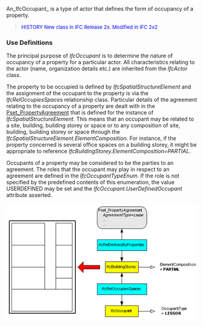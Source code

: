﻿An_IfcOccupant_ is a type of actor that defines the form of occupancy of a property.

> <font color="#0000ff" size="-1">HISTORY
New class in IFC Release 2x. Modified in IFC 2x2</font>

### Use Definitions
The principal purpose of _IfcOccupant_ is to determine the nature of occupancy of a property for a particular actor. All characteristics relating to the actor (name, organization details etc.) are inherited from the _IfcActor_ class.

The property to be occupied is defined by _IfcSpatialStructureElement_ and the assignment of the occupant to the property is via the _IfcRelOccupiesSpaces_ relationship class. Particular details of the agreement relating to the occupancy of a property are dealt with in the [Pset_PropertyAgreement](../../psd/IfcSharedFacilitiesElements/Pset_PropertyAgreement.xml) that is defined for the instance of _IfcSpatialStructureElement_. This means that an occupant may be related to a site, building, building storey or space or to any composition of site, building, building storey or space through the _IfcSpatialStructureElement.ElementComposition_. For instance, if the property concerned is several office spaces on a building storey, it might be appropriate to reference _IfcBuildingStorey.ElementComposition=PARTIAL_.

Occupants of a property may be considered to be the parties to an agreement. The roles that the occupant may play in respect to an agreement are defined in the _IfcOccupantTypeEnum_. If the role is not specified by the predefined contents of this enumeration, the value USERDEFINED may be set and the _IfcOccupant.UserDefinedOccupant_ attribute asserted.

![Image](../../../../../../figures/ifcoccupant-fig1.gif)
